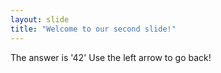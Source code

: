 ```yaml
---
layout: slide
title: "Welcome to our second slide!"
---
```

The answer is '42'
Use the left arrow to go back!
